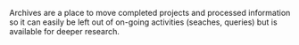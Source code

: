 Archives are a place to move completed projects and processed information so it can easily be left out of on-going activities (seaches, queries) but is available for deeper research.